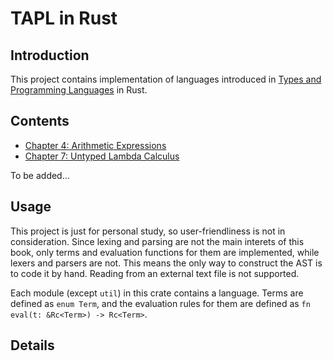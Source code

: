 # TAPL in Rust

## Introduction

This project contains implementation of languages introduced in [Types and Programming Languages](https://www.cis.upenn.edu/~bcpierce/tapl/) in Rust. 

## Contents

* [Chapter 4: Arithmetic Expressions](src/arith.rs)
* [Chapter 7: Untyped Lambda Calculus](src/untyped.rs)

To be added...

## Usage

This project is just for personal study, so user-friendliness is not in consideration. Since lexing and parsing are not the main interets of this book, only terms and evaluation functions for them are implemented, while lexers and parsers are not. This means the only way to construct the AST is to code it by hand. Reading from an external text file is not supported.

Each module (except `util`) in this crate contains a language. Terms are defined as `enum Term`, and the evaluation rules for them are defined as `fn eval(t: &Rc<Term>) -> Rc<Term>`. 

## Details

